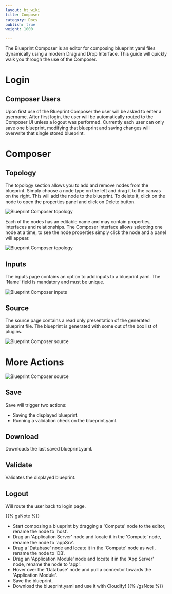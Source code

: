 ```yaml
---
layout: bt_wiki
title: Composer
category: Docs
publish: true
weight: 1000

---
```


The Blueprint Composer is an editor for composing blueprint yaml files dynamically using a modern Drag and Drop Interface.
This guide will quickly walk you through the use of the Composer.

# Login

## Composer Users

Upon first use of the Blueprint Composer the user will be asked to enter a username.
After first login, the user will be automatically routed to the Composer UI unless a logout was performed.
Currently each user can only save one blueprint, modifying that blueprint and saving changes will overwrite that single stored blueprint.

# Composer

## Topology

The topology section allows you to add and remove nodes from the blueprint. Simply choose a node type on the left and drag it to the canvas on the right. This will add the node to the blueprint. To delete it, click on the node to open the properties panel and click on Delete button.

![Blueprint Composer topology](images/ui/composer/topology.png)

Each of the nodes has an editable name and may contain properties, interfaces and relationships.
The Composer interface allows selecting one node at a time, to see the node properties simply click the node and a panel will appear.

![Blueprint Composer topology](images/ui/composer/sidepane.png)

## Inputs

The inputs page contains an option to add inputs to a blueprint.yaml.
The 'Name' field is mandatory and must be unique.

![Blueprint Composer inputs](images/ui/composer/inputs.png)

## Source

The source page contains a read only presentation of the generated blueprint file.
The blueprint is generated with some out of the box list of plugins.

![Blueprint Composer source](images/ui/composer/source.png)

# More Actions

![Blueprint Composer source](images/ui/composer/actions-bar.png)

## Save

Save will trigger two actions:

-  Saving the displayed blueprint.
-  Running a validation check on the blueprint.yaml.

## Download

Downloads the last saved blueprint.yaml.

## Validate

Validates the displayed blueprint.

## Logout

Will route the user back to login page.


{{% gsNote %}}
- Start composing a blueprint by dragging a 'Compute' node to the editor, rename the node to 'host'.
- Drag an 'Application Server' node and locate it in the 'Compute' node, rename the node to 'appSrv'.
- Drag a 'Database' node and locate it in the 'Compute' node as well, rename the node to 'DB'.
- Drag an 'Application Module' node and locate it in the 'App Server' node, rename the node to 'app'.
- Hover over the 'Database' node and pull a connector towards the 'Application Module'.
- Save the blueprint.
- Download the blueprint.yaml and use it with Cloudify!
{{% /gsNote %}}